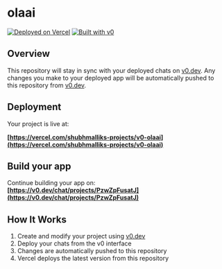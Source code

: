 # olaai
[![Deployed on Vercel](https://img.shields.io/badge/Deployed%20on-Vercel-black?style=for-the-badge&logo=vercel)](https://vercel.com/shubhmalliks-projects/v0-olaai)
[![Built with v0](https://img.shields.io/badge/Built%20with-v0.dev-black?style=for-the-badge)](https://v0.dev/chat/projects/PzwZpFusatJ)

## Overview

This repository will stay in sync with your deployed chats on [v0.dev](https://v0.dev).
Any changes you make to your deployed app will be automatically pushed to this repository from [v0.dev](https://v0.dev).

## Deployment
Your project is live at:

**[https://vercel.com/shubhmalliks-projects/v0-olaai](https://vercel.com/shubhmalliks-projects/v0-olaai)**

## Build your app

Continue building your app on:
**[https://v0.dev/chat/projects/PzwZpFusatJ](https://v0.dev/chat/projects/PzwZpFusatJ)**

## How It Works

1. Create and modify your project using [v0.dev](https://v0.dev)
2. Deploy your chats from the v0 interface
3. Changes are automatically pushed to this repository
4. Vercel deploys the latest version from this repository
